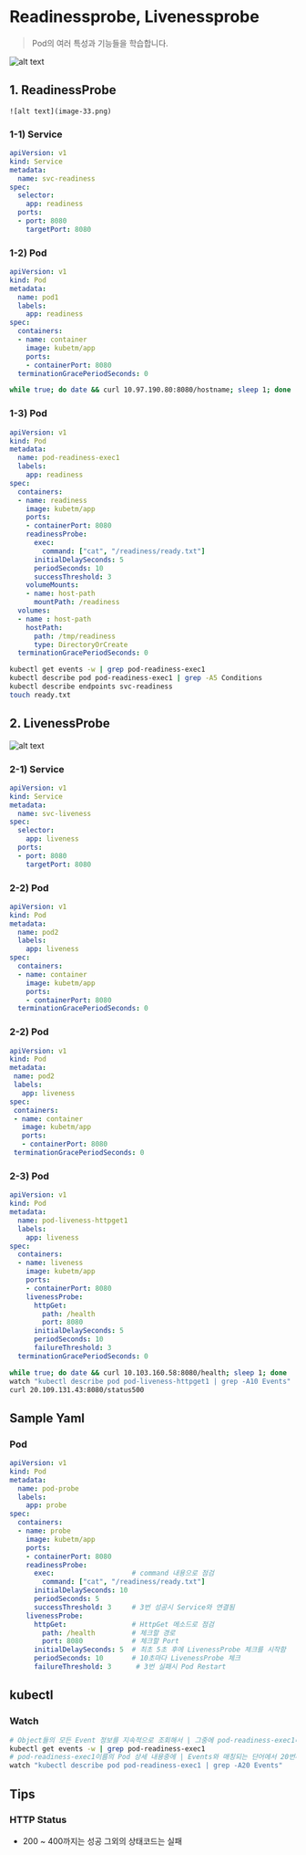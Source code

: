 # Readinessprobe, Livenessprobe

> Pod의 여러 특성과 기능들을 학습합니다.

![alt text](image-32.png)


## 1. ReadinessProbe 

    ![alt text](image-33.png)

    
  ### 1-1) Service

```yaml
apiVersion: v1
kind: Service
metadata:
  name: svc-readiness
spec:
  selector:
    app: readiness
  ports:
  - port: 8080
    targetPort: 8080
```


  ### 1-2) Pod

```yaml
apiVersion: v1
kind: Pod
metadata:
  name: pod1
  labels:
    app: readiness  
spec:
  containers:
  - name: container
    image: kubetm/app
    ports:
    - containerPort: 8080	
  terminationGracePeriodSeconds: 0
```

```bash
while true; do date && curl 10.97.190.80:8080/hostname; sleep 1; done
```

 ### 1-3) Pod

```yml
apiVersion: v1
kind: Pod
metadata:
  name: pod-readiness-exec1
  labels:
    app: readiness  
spec:
  containers:
  - name: readiness
    image: kubetm/app
    ports:
    - containerPort: 8080	
    readinessProbe:
      exec:
        command: ["cat", "/readiness/ready.txt"]
      initialDelaySeconds: 5
      periodSeconds: 10
      successThreshold: 3
    volumeMounts:
    - name: host-path
      mountPath: /readiness
  volumes:
  - name : host-path
    hostPath:
      path: /tmp/readiness
      type: DirectoryOrCreate
  terminationGracePeriodSeconds: 0
```

```bash
kubectl get events -w | grep pod-readiness-exec1
kubectl describe pod pod-readiness-exec1 | grep -A5 Conditions
kubectl describe endpoints svc-readiness
touch ready.txt
```

## 2. LivenessProbe

![alt text](image-34.png)

  ### 2-1) Service

```yaml
apiVersion: v1
kind: Service
metadata:
  name: svc-liveness
spec:
  selector:
    app: liveness
  ports:
  - port: 8080
    targetPort: 8080
```
    
  ### 2-2) Pod

```yaml
apiVersion: v1
kind: Pod
metadata:
  name: pod2
  labels:
    app: liveness
spec:
  containers:
  - name: container
    image: kubetm/app
    ports:
    - containerPort: 8080
  terminationGracePeriodSeconds: 0
```

  ### 2-2) Pod
 
 ```yml
 apiVersion: v1
kind: Pod
metadata:
  name: pod2
  labels:
    app: liveness
spec:
  containers:
  - name: container
    image: kubetm/app
    ports:
    - containerPort: 8080
  terminationGracePeriodSeconds: 0
```  

   ### 2-3) Pod

```yml
apiVersion: v1
kind: Pod
metadata:
  name: pod-liveness-httpget1
  labels:
    app: liveness
spec:
  containers:
  - name: liveness
    image: kubetm/app
    ports:
    - containerPort: 8080
    livenessProbe:
      httpGet:
        path: /health
        port: 8080
      initialDelaySeconds: 5
      periodSeconds: 10
      failureThreshold: 3
  terminationGracePeriodSeconds: 0
```

```bash
while true; do date && curl 10.103.160.58:8080/health; sleep 1; done
watch "kubectl describe pod pod-liveness-httpget1 | grep -A10 Events"
curl 20.109.131.43:8080/status500
```

  ## Sample Yaml
   ### Pod
```yml   
apiVersion: v1
kind: Pod
metadata:
  name: pod-probe
  labels:
    app: probe
spec:
  containers:
  - name: probe
    image: kubetm/app
    ports:
    - containerPort: 8080	
    readinessProbe:
      exec:                   # command 내용으로 점검
        command: ["cat", "/readiness/ready.txt"]   
      initialDelaySeconds: 10
      periodSeconds: 5
      successThreshold: 3     # 3번 성공시 Service와 연결됨
    livenessProbe:
      httpGet:                # HttpGet 메소드로 점검
        path: /health         # 체크할 경로
        port: 8080            # 체크할 Port
      initialDelaySeconds: 5  # 최초 5초 후에 LivenessProbe 체크를 시작함
      periodSeconds: 10       # 10초마다 LivenessProbe 체크
      failureThreshold: 3      # 3번 실패시 Pod Restart
```

  ## kubectl
   ### Watch

```bash   
# Object들의 모든 Event 정보를 지속적으로 조회해서 | 그중에 pod-readiness-exec1라는 단어와 매칭되는 내용만 출력
kubectl get events -w | grep pod-readiness-exec1
# pod-readiness-exec1이름의 Pod 상세 내용중에 | Events와 매칭되는 단어에서 20번째 줄까지 지속적으로 출력
watch "kubectl describe pod pod-readiness-exec1 | grep -A20 Events"
```


  ## Tips
   ### **HTTP Status**
   
   - 200 ~ 400까지는 성공 그외의 상태코드는 실패
